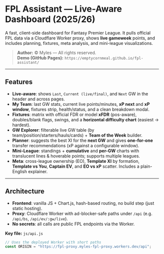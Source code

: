 # FPL Assistant — Live-Aware Dashboard (2025/26)

A fast, client-side dashboard for Fantasy Premier League. It pulls official FPL data via a Cloudflare Worker proxy, shows **live gameweek** points, and includes planning, fixtures, meta analysis, and mini-league visualizations.

> **Author:** © Myles — All rights reserved.  
> **Demo (GitHub Pages):** `https://emptycornmeal.github.io/fpl-assistant/`

---

## Features

- **Live-aware**: shows `Last`, `Current (live/final)`, and `Next` GW in the header and across pages.
- **My Team**: last GW stats, current live points/minutes, **xP next** and **xP window**, fixtures strip, health/status, and a clean breakdown modal.
- **Fixtures**: matrix with official FDR or model **xFDR** (pos-aware), doubles/blank flags, swings, and a **horizontal difficulty chart** (easiest → hardest).
- **GW Explorer**: filterable live GW table (by team/position/starters/hauls/cards) + **Team of the Week** builder.
- **Planner**: suggests the best XI for the **next GW** and gives **one-for-one** transfer recommendations (xP against a configurable window).
- **Mini-League**: standings + **cumulative** and **per-GW** charts with translucent lines & hoverable points; supports multiple leagues.
- **Meta**: cross-league ownership (EO), **Template XI** by formation, **Template vs You**, **Captain EV**, and **EO vs xP** scatter. Includes a plain-English explainer.

---

## Architecture

- **Frontend**: vanilla JS + Chart.js, hash-based routing, no build step (just static hosting).
- **Proxy**: Cloudflare Worker with ad-blocker-safe paths under `/api` (e.g. `/api/bs`, `/api/ev/:gw/live`).
- **No secrets**: all calls are public FPL endpoints via the Worker.

**Key file:** `js/api.js`
```js
// Uses the deployed Worker with short paths
const ORIGIN = "https://fpl-proxy.myles-fpl-proxy.workers.dev/api";
